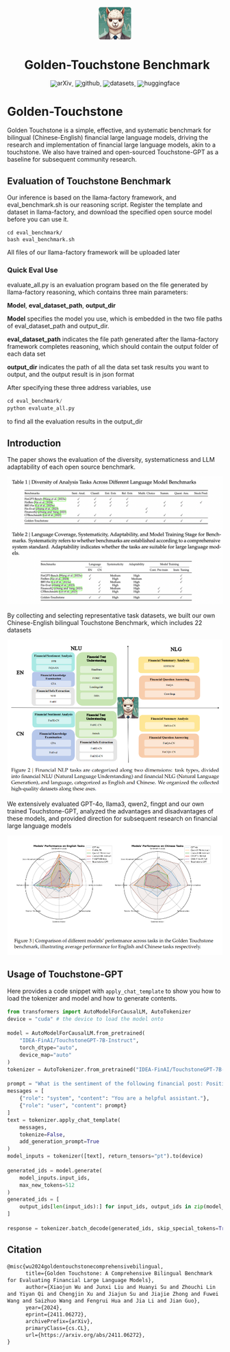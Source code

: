 <!-- markdownlint-disable first-line-h1 -->
<!-- markdownlint-disable html -->
<!-- markdownlint-disable no-duplicate-header -->

<div align="center">
  <img src="https://github.com/IDEA-FinAI/Golden-Touchstone/blob/main/assets/Touchstone-GPT-logo.png?raw=true" width="15%" alt="Golden-Touchstone" />
  <h1 style="display: inline-block; vertical-align: middle; margin-left: 10px; font-size: 2em; font-weight: bold;">Golden-Touchstone Benchmark</h1>
</div>

<div align="center" style="line-height: 1;">
  <a href="https://arxiv.org/abs/2411.06272" target="_blank" style="margin: 2px;">
    <img alt="arXiv" src="https://img.shields.io/badge/Arxiv-2411.06272-b31b1b.svg?logo=arXiv" style="display: inline-block; vertical-align: middle;"/>
  </a>
  <a href="https://github.com/IDEA-FinAI/Golden-Touchstone" target="_blank" style="margin: 2px;">
    <img alt="github" src="https://img.shields.io/github/stars/IDEA-FinAI/Golden-Touchstone.svg?style=social" style="display: inline-block; vertical-align: middle;"/>
  </a>
  <a href="https://huggingface.co/IDEA-FinAI/TouchstoneGPT-7B-Instruct" target="_blank" style="margin: 2px;">
    <img alt="datasets" src="https://img.shields.io/badge/🤗-Datasets-yellow.svg" style="display: inline-block; vertical-align: middle;"/>
  </a>
  <a href="https://huggingface.co/IDEA-FinAI/TouchstoneGPT-7B-Instruct" target="_blank" style="margin: 2px;">
    <img alt="huggingface" src="https://img.shields.io/badge/🤗-Model-yellow.svg" style="display: inline-block; vertical-align: middle;"/>
  </a>
</div>

# Golden-Touchstone


Golden Touchstone is a simple, effective, and systematic benchmark for bilingual (Chinese-English) financial large language models, driving the research and implementation of financial large language models, akin to a touchstone. We also have trained and open-sourced Touchstone-GPT as a baseline for subsequent community research.

## Evaluation of Touchstone Benchmark

Our inference is based on the llama-factory framework, and eval_benchmark.sh is our reasoning script. Register the template and dataset in llama-factory, and download the specified open source model before you can use it.

```code
cd eval_benchmark/
bash eval_benchmark.sh
```

All files of our llama-factory framework will be uploaded later
### Quick Eval Use
evaluate_all.py is an evaluation program based on the file generated by llama-factory reasoning, which contains three main parameters: 

__Model__, __eval_dataset_path__, __output_dir__

__Model__ specifies the model you use, which is embedded in the two file paths of eval_dataset_path and output_dir.

__eval_dataset_path__ indicates the file path generated after the llama-factory framework completes reasoning, which should contain the output folder of each data set

__output_dir__ indicates the path of all the data set task results you want to output, and the output result is in json format

After specifying these three address variables, use
```python
cd eval_benchmark/
python evaluate_all.py
```
to find all the evaluation results in the output_dir


## Introduction

The paper shows the evaluation of the diversity, systematicness and LLM adaptability of each open source benchmark.

![benchmark_info](https://github.com/IDEA-FinAI/Golden-Touchstone/blob/main/assets/benchmark_info.png?raw=true)

By collecting and selecting representative task datasets, we built our own Chinese-English bilingual Touchstone Benchmark, which includes 22 datasets

![golden_touchstone_info](https://github.com/IDEA-FinAI/Golden-Touchstone/blob/main/assets/golden_touchstone_info.png?raw=true)

We extensively evaluated GPT-4o, llama3, qwen2, fingpt and our own trained Touchstone-GPT, analyzed the advantages and disadvantages of these models, and provided direction for subsequent research on financial large language models

![evaluation](https://github.com/IDEA-FinAI/Golden-Touchstone/blob/main/assets/evaluation.png?raw=true)



## Usage of Touchstone-GPT

Here provides a code snippet with `apply_chat_template` to show you how to load the tokenizer and model and how to generate contents.

```python
from transformers import AutoModelForCausalLM, AutoTokenizer
device = "cuda" # the device to load the model onto

model = AutoModelForCausalLM.from_pretrained(
    "IDEA-FinAI/TouchstoneGPT-7B-Instruct",
    torch_dtype="auto",
    device_map="auto"
)
tokenizer = AutoTokenizer.from_pretrained("IDEA-FinAI/TouchstoneGPT-7B-Instruct")

prompt = "What is the sentiment of the following financial post: Positive, Negative, or Neutral?\nsees #Apple at $150/share in a year (+36% from today) on growing services business."
messages = [
    {"role": "system", "content": "You are a helpful assistant."},
    {"role": "user", "content": prompt}
]
text = tokenizer.apply_chat_template(
    messages,
    tokenize=False,
    add_generation_prompt=True
)
model_inputs = tokenizer([text], return_tensors="pt").to(device)

generated_ids = model.generate(
    model_inputs.input_ids,
    max_new_tokens=512
)
generated_ids = [
    output_ids[len(input_ids):] for input_ids, output_ids in zip(model_inputs.input_ids, generated_ids)
]

response = tokenizer.batch_decode(generated_ids, skip_special_tokens=True)[0]
```



## Citation
```
@misc{wu2024goldentouchstonecomprehensivebilingual,
      title={Golden Touchstone: A Comprehensive Bilingual Benchmark for Evaluating Financial Large Language Models}, 
      author={Xiaojun Wu and Junxi Liu and Huanyi Su and Zhouchi Lin and Yiyan Qi and Chengjin Xu and Jiajun Su and Jiajie Zhong and Fuwei Wang and Saizhuo Wang and Fengrui Hua and Jia Li and Jian Guo},
      year={2024},
      eprint={2411.06272},
      archivePrefix={arXiv},
      primaryClass={cs.CL},
      url={https://arxiv.org/abs/2411.06272}, 
}
```